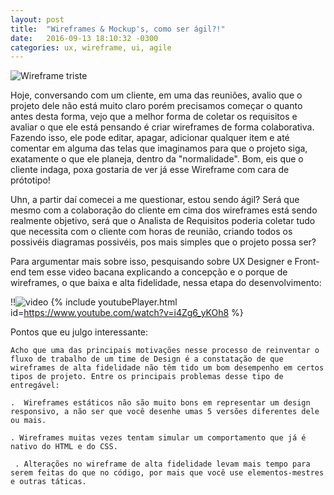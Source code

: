 ```yaml
---
layout: post
title:  "Wireframes & Mockup's, como ser ágil?!"
date:   2016-09-13 18:10:32 -0300
categories: ux, wireframe, ui, agile
---
```


![Wireframe triste](http://i0.wp.com/arquiteturadeinformacao.com/wp-content/uploads/2012/10/wireframe.jpg?w=500)

Hoje, conversando com um cliente, em uma das reuniões,  avalio que o projeto dele não está muito claro porém precisamos começar o quanto antes
desta forma, vejo que a melhor forma de coletar os requisitos e avaliar o que ele está pensando é criar wireframes de forma colaborativa.
Fazendo isso, ele pode editar, apagar, adicionar qualquer item e até comentar em alguma das telas que imaginamos para que o projeto siga,
exatamente o que ele planeja, dentro da "normalidade".  Bom, eis que o cliente indaga, poxa gostaria de ver já esse Wireframe com cara de prótotipo!

Uhn, a partir daí comecei a me questionar, estou sendo ágil? Será que mesmo com a colaboração do cliente em cima dos wireframes está sendo realmente objetivo,
será que o Analista de Requisitos poderia coletar tudo que necessita com o cliente com horas de reunião, criando todos os possivéis diagramas possivéis, pos mais simples que o projeto possa ser?

Para argumentar mais sobre isso, pesquisando sobre UX Designer e Front-end tem esse video bacana explicando a concepção e o porque de wireframes, o que baixa e alta fidelidade, nessa etapa do desenvolvimento:


!!![video]()
{% include youtubePlayer.html id=https://www.youtube.com/watch?v=i4Zg6_yKOh8 %}


Pontos que eu julgo interessante:


    Acho que uma das principais motivações nesse processo de reinventar o fluxo de trabalho de um time de Design é a constatação de que wireframes de alta fidelidade não têm tido um bom desempenho em certos tipos de projeto. Entre os principais problemas desse tipo de entregável:

    .  Wireframes estáticos não são muito bons em representar um design responsivo, a não ser que você desenhe umas 5 versões diferentes dele ou mais.

    . Wireframes muitas vezes tentam simular um comportamento que já é nativo do HTML e do CSS.
    
     . Alterações no wireframe de alta fidelidade levam mais tempo para serem feitas do que no código, por mais que você use elementos-mestres e outras táticas.
